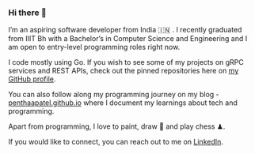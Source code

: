 ### Hi there 👋

I’m an aspiring software developer from India 🇮🇳 . I recently graduated from IIIT Bh with a Bachelor’s in Computer Science and Engineering and I am open to entry-level programming roles right now.

I code mostly using Go. If you wish to see some of my projects on gRPC services and REST APIs, check out the pinned repositories here on [my GitHub profile](https://github.com/penthaapatel).

You can also follow along my programming journey on my blog -  [penthaapatel.github.io](http://penthaapatel.github.io/)  where I document my learnings about tech and programming.

Apart from programming, I love to paint, draw 🎨 and play chess ♟.

If you would like to connect, you can reach out to me on [LinkedIn](https://www.linkedin.com/in/penthaapatel/).

